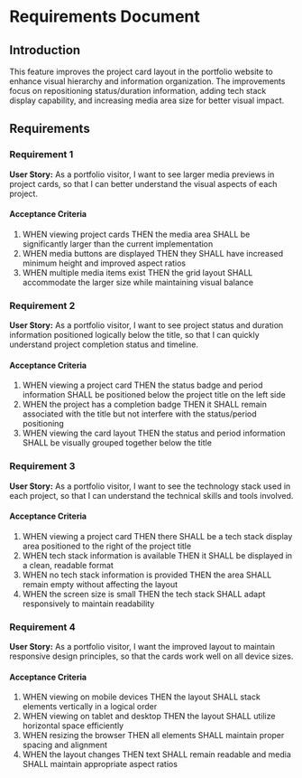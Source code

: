 # Requirements Document

## Introduction

This feature improves the project card layout in the portfolio website to enhance visual hierarchy and information organization. The improvements focus on repositioning status/duration information, adding tech stack display capability, and increasing media area size for better visual impact.

## Requirements

### Requirement 1

**User Story:** As a portfolio visitor, I want to see larger media previews in project cards, so that I can better understand the visual aspects of each project.

#### Acceptance Criteria

1. WHEN viewing project cards THEN the media area SHALL be significantly larger than the current implementation
2. WHEN media buttons are displayed THEN they SHALL have increased minimum height and improved aspect ratios
3. WHEN multiple media items exist THEN the grid layout SHALL accommodate the larger size while maintaining visual balance

### Requirement 2

**User Story:** As a portfolio visitor, I want to see project status and duration information positioned logically below the title, so that I can quickly understand project completion status and timeline.

#### Acceptance Criteria

1. WHEN viewing a project card THEN the status badge and period information SHALL be positioned below the project title on the left side
2. WHEN the project has a completion badge THEN it SHALL remain associated with the title but not interfere with the status/period positioning
3. WHEN viewing the card layout THEN the status and period information SHALL be visually grouped together below the title

### Requirement 3

**User Story:** As a portfolio visitor, I want to see the technology stack used in each project, so that I can understand the technical skills and tools involved.

#### Acceptance Criteria

1. WHEN viewing a project card THEN there SHALL be a tech stack display area positioned to the right of the project title
2. WHEN tech stack information is available THEN it SHALL be displayed in a clean, readable format
3. WHEN no tech stack information is provided THEN the area SHALL remain empty without affecting the layout
4. WHEN the screen size is small THEN the tech stack SHALL adapt responsively to maintain readability

### Requirement 4

**User Story:** As a portfolio visitor, I want the improved layout to maintain responsive design principles, so that the cards work well on all device sizes.

#### Acceptance Criteria

1. WHEN viewing on mobile devices THEN the layout SHALL stack elements vertically in a logical order
2. WHEN viewing on tablet and desktop THEN the layout SHALL utilize horizontal space efficiently
3. WHEN resizing the browser THEN all elements SHALL maintain proper spacing and alignment
4. WHEN the layout changes THEN text SHALL remain readable and media SHALL maintain appropriate aspect ratios